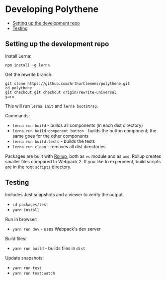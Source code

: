 # Developing Polythene

<!-- MarkdownTOC autolink="true" autoanchor="true" bracket="round" -->

- [Setting up the development repo](#setting-up-the-development-repo)
- [Testing](#testing)

<!-- /MarkdownTOC -->

<a name="setting-up-the-development-repo"></a>
## Setting up the development repo

Install Lerna:

```
npm install -g lerna
```

Get the rewrite branch:

```
git clone https://github.com/ArthurClemens/polythene.git
cd polythene
git checkout git checkout origin/rewrite-universal
yarn
```

This will run `lerna init` and `lerna bootstrap`.

Commands:

* `lerna run build` - builds all components (in each dist directory)
* `lerna run build:component button` - builds the button component; the same goes for the other components
* `lerna run build:tests` - builds the tests
* `lerna run clean` - removes all dist directories

Packages are built with [Rollup](http://rollupjs.org), both as `es` module and as `umd`. Rollup creates smaller files compared to Webpack 2. If you like to experiment, build scripts are in the root `scripts` directory.



<a name="testing"></a>
## Testing

Includes Jest snapshots and a viewer to verify the output.

* `cd packages/test`
* `yarn install`

Run in browser:

* `yarn run dev` - uses Webpack's dev server

Build files:

* `yarn run build` - builds files in `dist`

Update snapshots:

* `yarn run test`
* `yarn run test:watch`

